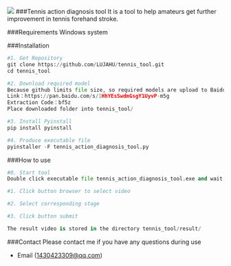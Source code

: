 ![](https://github.com/LUJAHU/tennis_tool/blob/master/icon.ico)
###Tennis action diagnosis tool
It is a tool to help amateurs get further improvement in tennis forehand stroke.

###Requirements
Windows system

###Installation
```Python
#1. Get Repository
git clone https://github.com/LUJAHU/tennis_tool.git
cd tennis_tool

#2. Download required model
Because github limits file size, so required models are upload to BaiduYun. 
Link：https://pan.baidu.com/s/1HhYEsSwdmGsgY1UyvP-m5g 
Extraction Code：bf5z
Place downloaded folder into tennis_tool/

#3. Install Pyinstall
pip install pyinstall

#4. Produce executable file
pyinstaller -F tennis_action_diagnosis_tool.py
```

###How to use
```Python
#0. Start tool
Double click executable file tennis_action_diagnosis_tool.exe and wait a few seconds

#1. Click button browser to select video

#2. Select corresponding stage

#3. Click button submit

The result video is stored in the directory tennis_tool/result/
```

###Contact
Please contact me if you have any questions during use

* Email (1430423309@qq.com)

